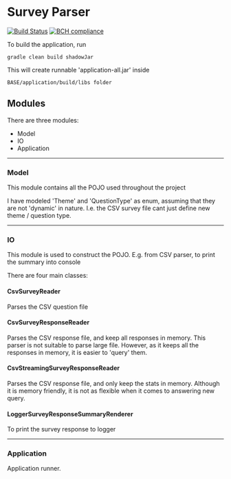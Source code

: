 # Survey Parser

[![Build Status](https://travis-ci.org/alexwibowo/surveyParser.svg?branch=master)](https://travis-ci.org/alexwibowo/surveyParser)
[![BCH compliance](https://bettercodehub.com/edge/badge/alexwibowo/surveyParser?branch=master)](https://bettercodehub.com/)

To build the application, run

```
gradle clean build shadowJar
```

This will create runnable 'application-all.jar' inside
```
BASE/application/build/libs folder
```

## Modules

There are three modules:
* Model
* IO
* Application

---------------------------------------

### Model

This module contains all the POJO used throughout the project

I have modeled 'Theme' and 'QuestionType' as enum, assuming that they are not 'dynamic' in nature.
I.e. the CSV survey file cant just define new theme / question type.

---------------------------------------

### IO

This module is used to construct the POJO. E.g. from CSV parser, to print the summary into console

There are four main classes:

#### CsvSurveyReader

Parses the CSV question file

#### CsvSurveyResponseReader

Parses the CSV response file, and keep all responses in memory. This parser is not suitable to parse large file.
However, as it keeps all the responses in memory, it is easier to 'query' them.

#### CsvStreamingSurveyResponseReader

Parses the CSV response file, and only keep the stats in memory. Although it is memory friendly, it is not as flexible when it comes to answering new query.

#### LoggerSurveyResponseSummaryRenderer

To print the survey response to logger

---------------------------------------

### Application

Application runner.

